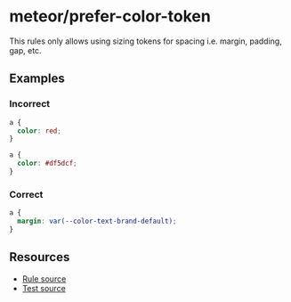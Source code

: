 # meteor/prefer-color-token

This rules only allows using sizing tokens for spacing i.e. margin, padding, gap, etc.

## Examples

### Incorrect

```css
a {
  color: red;
}
```

```css
a {
  color: #df5dcf;
}
```

### Correct

```css
a {
  margin: var(--color-text-brand-default);
}
```

## Resources

- [Rule source](https://github.com/allincart/meteor/blob/main/packages/stylelint-plugin-meteor/src/rules/prefer-color-token/index.ts)
- [Test source](https://github.com/allincart/meteor/blob/main/packages/stylelint-plugin-meteor/src/rules/prefer-color-token/prefer-color-token.test.ts)

